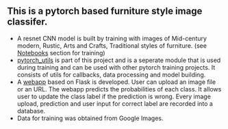 ## This is a pytorch based furniture style image classifer. 

- A resnet CNN model is built by training with images of Mid-century modern, Rustic, Arts and Crafts, Traditional styles of furniture. (see [Notebooks](https://github.com/plasmon360/Furniture-Style-Classifier/tree/master/Notebooks) section for training)
- [pytorch_utils](https://github.com/plasmon360/Furniture-Style-Classifier/tree/master/pytorch_utils) is part of this project and is a seperate module that is used during training and can be used with other pytorch training projects. It consists of utils for callbacks, data processing and model building.
- A [webapp](https://github.com/plasmon360/Furniture-Style-Classifier/tree/master/Webapp/flask_classifier) based on Flask is developed. User can upload an image file or an URL. The webapp predicts the probabilities of each class. It allows user to update the class label if the prediction is wrong. Every image upload, prediction and user input for correct label are recorded into a database.
- Data for training was obtained from Google Images.

 

